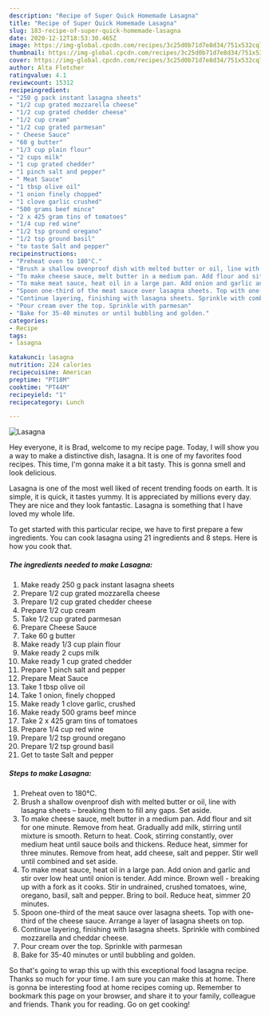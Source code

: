 ```yaml
---
description: "Recipe of Super Quick Homemade Lasagna"
title: "Recipe of Super Quick Homemade Lasagna"
slug: 183-recipe-of-super-quick-homemade-lasagna
date: 2020-12-12T18:53:30.465Z
image: https://img-global.cpcdn.com/recipes/3c25d0b71d7e8d34/751x532cq70/lasagna-recipe-main-photo.jpg
thumbnail: https://img-global.cpcdn.com/recipes/3c25d0b71d7e8d34/751x532cq70/lasagna-recipe-main-photo.jpg
cover: https://img-global.cpcdn.com/recipes/3c25d0b71d7e8d34/751x532cq70/lasagna-recipe-main-photo.jpg
author: Alta Fletcher
ratingvalue: 4.1
reviewcount: 15312
recipeingredient:
- "250 g pack instant lasagna sheets"
- "1/2 cup grated mozzarella cheese"
- "1/2 cup grated chedder cheese"
- "1/2 cup cream"
- "1/2 cup grated parmesan"
- " Cheese Sauce"
- "60 g butter"
- "1/3 cup plain flour"
- "2 cups milk"
- "1 cup grated chedder"
- "1 pinch salt and pepper"
- " Meat Sauce"
- "1 tbsp olive oil"
- "1 onion finely chopped"
- "1 clove garlic crushed"
- "500 grams beef mince"
- "2 x 425 gram tins of tomatoes"
- "1/4 cup red wine"
- "1/2 tsp ground oregano"
- "1/2 tsp ground basil"
- "to taste Salt and pepper"
recipeinstructions:
- "Preheat oven to 180°C."
- "Brush a shallow ovenproof dish with melted butter or oil, line with lasagna sheets – breaking them to fill any gaps. Set aside."
- "To make cheese sauce, melt butter in a medium pan. Add flour and sit for one minute. Remove from heat. Gradually add milk, stirring until mixture is smooth. Return to heat. Cook, stirring constantly, over medium heat until sauce boils and thickens. Reduce heat, simmer for three minutes. Remove from heat, add cheese, salt and pepper. Stir well until combined and set aside."
- "To make meat sauce, heat oil in a large pan. Add onion and garlic and stir over low heat until onion is tender. Add mince. Brown well - breaking up with a fork as it cooks. Stir in undrained, crushed tomatoes, wine, oregano, basil, salt and pepper. Bring to boil. Reduce heat, simmer 20 minutes."
- "Spoon one-third of the meat sauce over lasagna sheets. Top with one-third of the cheese sauce. Arrange a layer of lasagna sheets on top."
- "Continue layering, finishing with lasagna sheets. Sprinkle with combined mozzarella and cheddar cheese."
- "Pour cream over the top. Sprinkle with parmesan"
- "Bake for 35-40 minutes or until bubbling and golden."
categories:
- Recipe
tags:
- lasagna

katakunci: lasagna 
nutrition: 224 calories
recipecuisine: American
preptime: "PT18M"
cooktime: "PT44M"
recipeyield: "1"
recipecategory: Lunch

---
```



![Lasagna](https://img-global.cpcdn.com/recipes/3c25d0b71d7e8d34/751x532cq70/lasagna-recipe-main-photo.jpg)

Hey everyone, it is Brad, welcome to my recipe page. Today, I will show you a way to make a distinctive dish, lasagna. It is one of my favorites food recipes. This time, I'm gonna make it a bit tasty. This is gonna smell and look delicious.

Lasagna is one of the most well liked of recent trending foods on earth. It is simple, it is quick, it tastes yummy. It is appreciated by millions every day. They are nice and they look fantastic. Lasagna is something that I have loved my whole life.




To get started with this particular recipe, we have to first prepare a few ingredients. You can cook lasagna using 21 ingredients and 8 steps. Here is how you cook that.

<!--inarticleads1-->

##### The ingredients needed to make Lasagna:

1. Make ready 250 g pack instant lasagna sheets
1. Prepare 1/2 cup grated mozzarella cheese
1. Prepare 1/2 cup grated chedder cheese
1. Prepare 1/2 cup cream
1. Take 1/2 cup grated parmesan
1. Prepare  Cheese Sauce
1. Take 60 g butter
1. Make ready 1/3 cup plain flour
1. Make ready 2 cups milk
1. Make ready 1 cup grated chedder
1. Prepare 1 pinch salt and pepper
1. Prepare  Meat Sauce
1. Take 1 tbsp olive oil
1. Take 1 onion, finely chopped
1. Make ready 1 clove garlic, crushed
1. Make ready 500 grams beef mince
1. Take 2 x 425 gram tins of tomatoes
1. Prepare 1/4 cup red wine
1. Prepare 1/2 tsp ground oregano
1. Prepare 1/2 tsp ground basil
1. Get to taste Salt and pepper




<!--inarticleads2-->

##### Steps to make Lasagna:

1. Preheat oven to 180°C.
1. Brush a shallow ovenproof dish with melted butter or oil, line with lasagna sheets – breaking them to fill any gaps. Set aside.
1. To make cheese sauce, melt butter in a medium pan. Add flour and sit for one minute. Remove from heat. Gradually add milk, stirring until mixture is smooth. Return to heat. Cook, stirring constantly, over medium heat until sauce boils and thickens. Reduce heat, simmer for three minutes. Remove from heat, add cheese, salt and pepper. Stir well until combined and set aside.
1. To make meat sauce, heat oil in a large pan. Add onion and garlic and stir over low heat until onion is tender. Add mince. Brown well - breaking up with a fork as it cooks. Stir in undrained, crushed tomatoes, wine, oregano, basil, salt and pepper. Bring to boil. Reduce heat, simmer 20 minutes.
1. Spoon one-third of the meat sauce over lasagna sheets. Top with one-third of the cheese sauce. Arrange a layer of lasagna sheets on top.
1. Continue layering, finishing with lasagna sheets. Sprinkle with combined mozzarella and cheddar cheese.
1. Pour cream over the top. Sprinkle with parmesan
1. Bake for 35-40 minutes or until bubbling and golden.




So that's going to wrap this up with this exceptional food lasagna recipe. Thanks so much for your time. I am sure you can make this at home. There is gonna be interesting food at home recipes coming up. Remember to bookmark this page on your browser, and share it to your family, colleague and friends. Thank you for reading. Go on get cooking!
